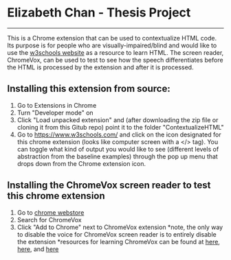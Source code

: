 # Elizabeth Chan - Thesis Project 
------------------------------------

This is a Chrome extension that can be used to contextualize HTML code. Its purpose is for people who are visually-impaired/blind and would like to use the [w3schools website](https://www.w3schools.com/) as a resource to learn HTML. The screen reader, ChromeVox, can be used to test to see how the speech differentiates before the HTML is processed by the extension and after it is processed. 


Installing this extension from source:
------------------------------------

1. Go to Extensions in Chrome
2. Turn "Developer mode" on
3. Click "Load unpacked extension" and (after downloading the zip file or cloning it from this Gitub repo) point it to the folder "ContextualizeHTML"
4. Go to https://www.w3schools.com/ and click on the icon designated for this chrome extension (looks like computer screen with a </> tag). You can toggle what kind of output you would like to see (different levels of abstraction from the baseline examples) through the pop up menu that drops down from the Chrome extension icon. 


Installing the ChromeVox screen reader to test this chrome extension
------------------------------------

1. Go to [chrome webstore](https://chrome.google.com/webstore)
2. Search for ChromeVox
3. Click "Add to Chrome" next to ChromeVox extension 
*note, the only way to disable the voice for ChromeVox screen reader is to entirely disable the extension 
*resources for learning ChromeVox can be found at [here](http://www.chromevox.com/tutorial/), [here](http://www.chromevox.com/navigating.html), and [here](https://www.chromevox.com/keyboard_shortcuts.html)